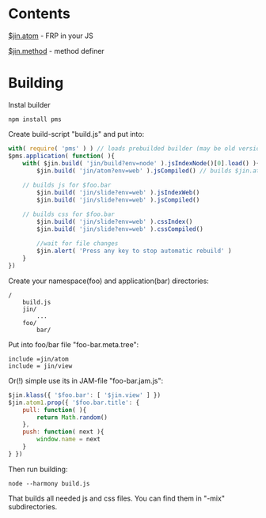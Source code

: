 Contents
========

[$jin.atom](atom/jin-atom.doc.md) - FRP in your JS

[$jin.method](method/jin-method.doc.md) - method definer

Building
=======

Instal builder

	npm install pms

Create build-script "build.js" and put into:

```js
with( require( 'pms' ) ) // loads prebuilded builder (may be old version)
$pms.application( function( ){
    with( $jin.build( 'jin/build?env=node' ).jsIndexNode()[0].load() ){ // install, build and load $jin.build package
    	$jin.build( 'jin/atom?env=web' ).jsCompiled() // builds $jin.atom standalone js-library
	
	// builds js for $foo.bar
    	$jin.build( 'jin/slide?env=web' ).jsIndexWeb()
    	$jin.build( 'jin/slide?env=web' ).jsCompiled()

	// builds css for $foo.bar
    	$jin.build( 'jin/slide?env=web' ).cssIndex()
    	$jin.build( 'jin/slide?env=web' ).cssCompiled()
    	
    	//wait for file changes
    	$jin.alert( 'Press any key to stop automatic rebuild' )
    }
})
```

Create your namespace(foo) and application(bar) directories:

	/
		build.js
		jin/
			...
		foo/
			bar/

Put into foo/bar file "foo-bar.meta.tree":

	include =jin/atom
	include = jin/view

Or(!) simple use its in JAM-file "foo-bar.jam.js":

```js
$jin.klass({ '$foo.bar': [ '$jin.view' ] })
$jin.atom1.prop({ '$foo.bar.title': {
	pull: function( ){
		return Math.random()
	},
	push: function( next ){
		window.name = next
	}
} })
```

Then run building:

	node --harmony build.js

That builds all needed js and css files. You can find them in "-mix" subdirectories.
